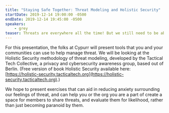 ```yaml
---
title: "Staying Safe Together: Threat Modeling and Holistic Security"
startDate: 2019-12-14 19:00:00 -0500
endDate: 2019-12-14 19:45:00 -0500
speakers:
    - grey
teaser: Threats are everywhere all the time! But we still need to be able to function in our lives and in our organizing. This workshop will give an introduction to threat modeling, exploring tools we can use to make safe space for discussion of threats in our work, and building stronger more resilient communities and groups.
---
```


For this presentation, the folks at Cypurr will present tools that you and your communities can use to help manage threat. We will be looking at the Holistic Security methodology of threat modeling, developed by the Tactical Tech Collective, a privacy and cybersecurity awareness group, based out of Berlin. (Free version of book Holistic Security available here: [https://holistic-security.tacticaltech.org](https://holistic-security.tacticaltech.org).)

We hope to present exercises that can aid in reducing anxiety surrounding our feelings of threat, and can help you or the org you are a part of create a space for members to share threats, and evaluate them for likelihood, rather than just becoming paranoid by them.
